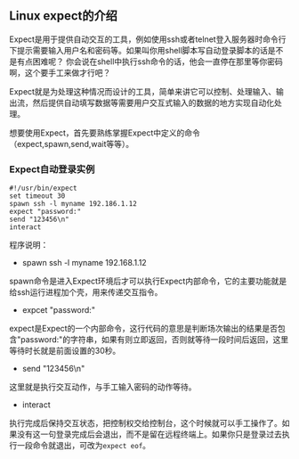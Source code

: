 ## Linux expect的介绍

Expect是用于提供自动交互的工具，例如使用ssh或者telnet登入服务器时命令行下提示需要输入用户名和密码等。如果叫你用shell脚本写自动登录脚本的话是不是有点困难呢？ 你会说在shell中执行ssh命令的话，他会一直停在那里等你密码啊，这个要手工来做才行吧？

Expect就是为处理这种情况而设计的工具，简单来讲它可以控制、处理输入、输出流，然后提供自动填写数据等需要用户交互式输入的数据的地方实现自动化处理。

想要使用Expect，首先要熟练掌握Expect中定义的命令（expect,spawn,send,wait等等）。

### Expect自动登录实例

```
#!/usr/bin/expect
set timeout 30
spawn ssh -l myname 192.186.1.12
expect "password:"
send "123456\n"
interact
```

程序说明：

- spawn ssh -l myname 192.168.1.12

spawn命令是进入Expect环境后才可以执行Expect内部命令，它的主要功能就是给ssh运行进程加个壳，用来传递交互指令。

- expcet "password:"

expect是Expect的一个内部命令，这行代码的意思是判断场次输出的结果是否包含"password:"的字符串，如果有则立即返回，否则就等待一段时间后返回，这里等待时长就是前面设置的30秒。

- send "123456\n"

这里就是执行交互动作，与手工输入密码的动作等待。

- interact

执行完成后保持交互状态，把控制权交给控制台，这个时候就可以手工操作了。如果没有这一句登录完成后会退出，而不是留在远程终端上。如果你只是登录过去执行一段命令就退出，可改为`expect eof`。
